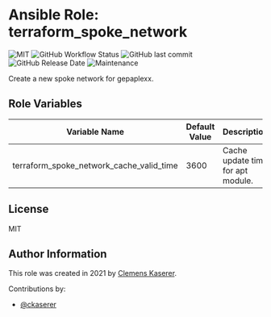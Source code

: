 # Ansible Role: terraform_spoke_network

![MIT](https://img.shields.io/badge/license-MIT-brightgreen.svg?style=flat-square)
![GitHub Workflow Status](https://img.shields.io/github/workflow/status/gepaplexx/ansible-role-terraform-spoke-network/Main?style=flat-square)
![GitHub last commit](https://img.shields.io/github/last-commit/gepaplexx/ansible-role-terraform-spoke-network?style=flat-square)
![GitHub Release Date](https://img.shields.io/github/release-date/gepaplexx/ansible-role-terraform-spoke-network?style=flat-square)
![Maintenance](https://img.shields.io/maintenance/yes/2022?style=flat-square)

Create a new spoke network for gepaplexx.

## Role Variables

Variable Name | Default Value | Description
------------ | ------------- | -------------
terraform_spoke_network_cache_valid_time | 3600 | Cache update time for apt module.

## License

MIT

## Author Information

This role was created in 2021 by [Clemens Kaserer](https://www.ckaserer.dev/).

Contributions by:

- [@ckaserer](https://github.com/ckaserer)
